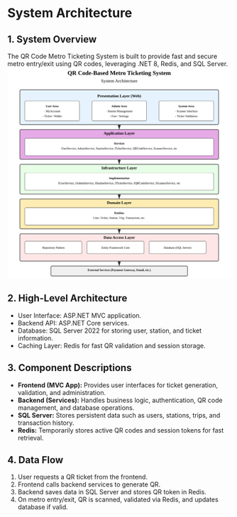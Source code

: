 
# System Architecture

## 1. System Overview
The QR Code Metro Ticketing System is built to provide fast and secure metro entry/exit using QR codes, leveraging .NET 8, Redis, and SQL Server.
![Alt text](Images/system-architecture-one.svg)
## 2. High-Level Architecture
- User Interface: ASP.NET MVC application.
- Backend API: ASP.NET Core services.
- Database: SQL Server 2022 for storing user, station, and ticket information.
- Caching Layer: Redis for fast QR validation and session storage.

## 3. Component Descriptions
- **Frontend (MVC App):** Provides user interfaces for ticket generation, validation, and administration.
- **Backend (Services):** Handles business logic, authentication, QR code management, and database operations.
- **SQL Server:** Stores persistent data such as users, stations, trips, and transaction history.
- **Redis:** Temporarily stores active QR codes and session tokens for fast retrieval.

## 4. Data Flow
1. User requests a QR ticket from the frontend.
2. Frontend calls backend services to generate QR.
3. Backend saves data in SQL Server and stores QR token in Redis.
4. On metro entry/exit, QR is scanned, validated via Redis, and updates database if valid.



